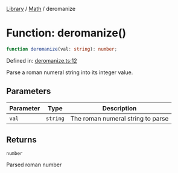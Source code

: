 <!-- markdownlint-disable -->
<!-- cspell: disable -->
[Library](../index.md) / [Math](./index.md) / deromanize

# Function: deromanize()

```ts
function deromanize(val: string): number;
```

Defined in: [deromanize.ts:12](https://github.com/technobuddha/library/blob/main/src/deromanize.ts#L12)

Parse a roman numeral string into its integer value.

## Parameters

| Parameter | Type | Description |
| ------ | ------ | ------ |
| `val` | `string` | The roman numeral string to parse |

## Returns

`number`

Parsed roman number

